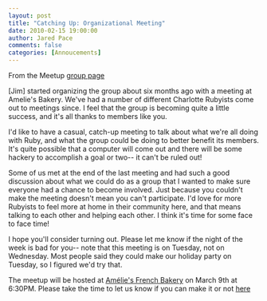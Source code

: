 ```yaml
---
layout: post
title: "Catching Up: Organizational Meeting"
date: 2010-02-15 19:00:00
author: Jared Pace
comments: false
categories: [Annoucements]
---
```


From the Meetup [group page](http://www.meetup.com/charlotte-rb)

[Jim] started organizing the group about six months ago with a meeting at Amelie's Bakery. We've had a number of different Charlotte Rubyists come out to meetings since. I feel that the group is becoming quite a little success, and it's all thanks to members like you.

I'd like to have a casual, catch-up meeting to talk about what we're all doing with Ruby, and what the group could be doing to better benefit its members. It's quite possible that a computer will come out and there will be some hackery to accomplish a goal or two-- it can't be ruled out!

Some of us met at the end of the last meeting and had such a good discussion about what we could do as a group that I wanted to make sure everyone had a chance to become involved. Just because you couldn't make the meeting doesn't mean you can't participate. I'd love for more Rubyists to feel more at home in their community here, and that means talking to each other and helping each other. I think it's time for some face to face time!

I hope you'll consider turning out. Please let me know if the night of the week is bad for you-- note that this meeting is on Tuesday, not on Wednesday. Most people said they could make our holiday party on Tuesday, so I figured we'd try that.

The meetup will be hosted at [Amélie's French Bakery](http://www.meetup.com/charlotte-rb/venue/843220/?eventId=12598547&popup=true) on March 9th at 6:30PM. Please take the time to let us know if you can make it or not [here](http://www.meetup.com/charlotte-rb/calendar/12598547)

